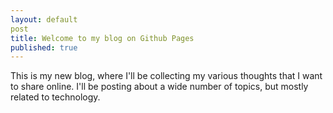 ```yaml
---
layout: default
post
title: Welcome to my blog on Github Pages
published: true
---
```


This is my new blog, where I'll be collecting my various thoughts that I want to share online. I'll be posting about a wide number of topics, but mostly related to technology.
